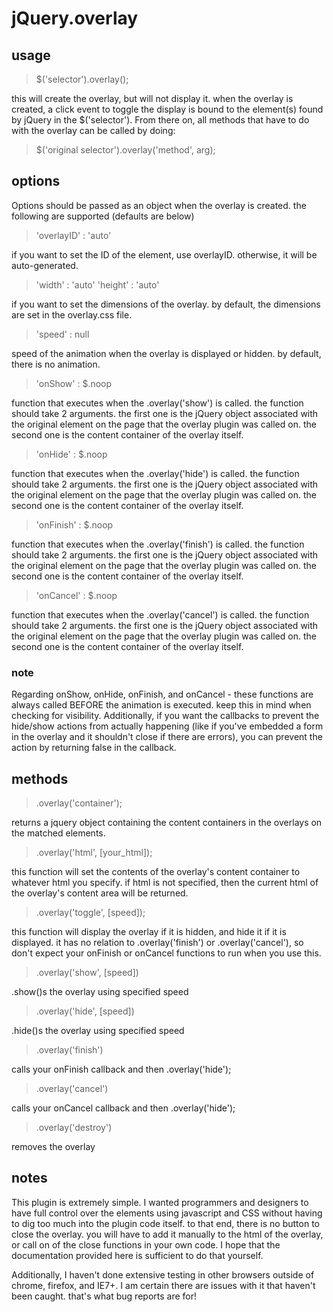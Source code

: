 jQuery.overlay
==============
usage
-----
> $('selector').overlay();

this will create the overlay, but will not display it.  when the overlay is created, a click event to toggle the display is bound to the element(s) found by jQuery in the $('selector').  From there on, all methods that have to do with the overlay can be called by doing:

> $('original selector').overlay('method', arg);

options
-------
Options should be passed as an object when the overlay is created. the following are supported (defaults are below)

> 'overlayID' : 'auto'

if you want to set the ID of the element, use overlayID.  otherwise, it will be auto-generated.

> 'width' : 'auto'
> 'height' : 'auto'

if you want to set the dimensions of the overlay.  by default, the dimensions are set in the overlay.css file.

> 'speed' : null

speed of the animation when the overlay is displayed or hidden.  by default, there is no animation.

> 'onShow' : $.noop

function that executes when the .overlay('show') is called.  the function should take 2 arguments.  the first one is the jQuery object associated with the original element on the page that the overlay plugin was called on.  the second one is the content container of the overlay itself.

> 'onHide' : $.noop

function that executes when the .overlay('hide') is called.  the function should take 2 arguments.  the first one is the jQuery object associated with the original element on the page that the overlay plugin was called on.  the second one is the content container of the overlay itself.

> 'onFinish' : $.noop

function that executes when the .overlay('finish') is called.  the function should take 2 arguments.  the first one is the jQuery object associated with the original element on the page that the overlay plugin was called on.  the second one is the content container of the overlay itself.

> 'onCancel' : $.noop

function that executes when the .overlay('cancel') is called.  the function should take 2 arguments.  the first one is the jQuery object associated with the original element on the page that the overlay plugin was called on.  the second one is the content container of the overlay itself.

### note
Regarding onShow, onHide, onFinish, and onCancel - these functions are always called BEFORE the animation is executed.  keep this in mind when checking for visibility.
Additionally, if you want the callbacks to prevent the hide/show actions from actually happening (like if you've embedded a form in the overlay and it shouldn't close if there are errors), you can prevent the action by returning false in the callback.

methods
-------

> .overlay('container');

returns a jquery object containing the content containers in the overlays on the matched elements.

> .overlay('html', [your_html]);

this function will set the contents of the overlay's content container to whatever html you specify.  if html is not specified, then the current html of the overlay's content area will be returned.

> .overlay('toggle', [speed]);

this function will display the overlay if it is hidden, and hide it if it is displayed.  it has no relation to .overlay('finish') or .overlay('cancel'), so don't expect your onFinish or onCancel functions to run when you use this.

> .overlay('show', [speed])

.show()s the overlay using specified speed

> .overlay('hide', [speed])

.hide()s the overlay using specified speed

> .overlay('finish')

calls your onFinish callback and then .overlay('hide');

> .overlay('cancel')

calls your onCancel callback and then .overlay('hide');

> .overlay('destroy')

removes the overlay

notes
-----

This plugin is extremely simple.  I wanted programmers and designers to have full control over the elements using javascript and CSS without having to dig too much into the plugin code itself.  to that end, there is no button to close the overlay.  you will have to add it manually to the html of the overlay, or call on of the close functions in your own code.  I hope that the documentation provided here is sufficient to do that yourself.

Additionally, I haven't done extensive testing in other browsers outside of chrome, firefox, and IE7+.  I am certain there are issues with it that haven't been caught.  that's what bug reports are for!




